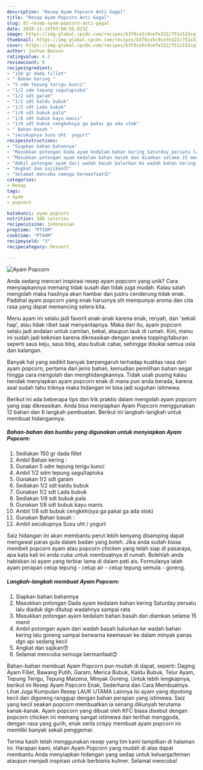 ```yaml
---
description: "Resep Ayam Popcorn Anti Gagal"
title: "Resep Ayam Popcorn Anti Gagal"
slug: 81-resep-ayam-popcorn-anti-gagal
date: 2020-11-14T03:04:55.823Z
image: https://img-global.cpcdn.com/recipes/b3f0ce5c9cefe322/751x532cq70/ayam-popcorn-foto-resep-utama.jpg
thumbnail: https://img-global.cpcdn.com/recipes/b3f0ce5c9cefe322/751x532cq70/ayam-popcorn-foto-resep-utama.jpg
cover: https://img-global.cpcdn.com/recipes/b3f0ce5c9cefe322/751x532cq70/ayam-popcorn-foto-resep-utama.jpg
author: Joshua Benson
ratingvalue: 4.2
reviewcount: 9
recipeingredient:
- "150 gr dada fillet"
- " Bahan kering "
- "5 sdm tepung terigu kunci"
- "1/2 sdm tepung sagutapioka"
- "1/2 sdt garam"
- "1/2 sdt kaldu bubuk"
- "1/2 sdt Lada bubuk"
- "1/8 sdt bubuk pala"
- "1/8 sdt bubuk kayu manis"
- "1/8 sdt bubuk cengkehsya ga pakai ga ada stok"
- " Bahan basah "
- "secukupnya Susu uht  yogurt"
recipeinstructions:
- "Siapkan bahan bahannya"
- "Masukkan potongan Dada ayam kedalam bahan kering Saturday persatu lalu diaduk dgn ditutup wadahnya sampai rata"
- "Masukkan potongan ayam kedalam bahan basah dan diamkan selama 15 menit"
- "Ambil potongan ayam dari wadah basah balurkan ke wadah bahan kering lalu goreng sampai berwarna keemasan ke dalam minyak panas dgn api sedang kecil"
- "Angkat dan sajikan😙"
- "Selamat mencoba semoga bermanfaat😊"
categories:
- Resep
tags:
- ayam
- popcorn

katakunci: ayam popcorn 
nutrition: 168 calories
recipecuisine: Indonesian
preptime: "PT35M"
cooktime: "PT44M"
recipeyield: "3"
recipecategory: Dessert

---
```



![Ayam Popcorn](https://img-global.cpcdn.com/recipes/b3f0ce5c9cefe322/751x532cq70/ayam-popcorn-foto-resep-utama.jpg)

Anda sedang mencari inspirasi resep ayam popcorn yang unik? Cara menyiapkannya memang tidak susah dan tidak juga mudah. Kalau salah mengolah maka hasilnya akan hambar dan justru cenderung tidak enak. Padahal ayam popcorn yang enak harusnya sih mempunyai aroma dan cita rasa yang dapat memancing selera kita.

Menu ayam ini selalu jadi favorit anak-anak karena enak, renyah, dan &#39;sekali hap&#39;, atau tidak ribet saat menyantapnya. Maka dari itu, ayam popcorn selalu jadi andalan untuk camilan, bekal, ataupun lauk di rumah. Kini, menu ini sudah jadi kekinian karena dikreasikan dengan aneka topping/taburan seperti saus keju, saus bbq, atau bubuk cabai, sehingga disukai semua usia dan kalangan.

Banyak hal yang sedikit banyak berpengaruh terhadap kualitas rasa dari ayam popcorn, pertama dari jenis bahan, kemudian pemilihan bahan segar hingga cara mengolah dan menghidangkannya. Tidak usah pusing kalau hendak menyiapkan ayam popcorn enak di mana pun anda berada, karena asal sudah tahu triknya maka hidangan ini bisa jadi suguhan istimewa.


Berikut ini ada beberapa tips dan trik praktis dalam mengolah ayam popcorn yang siap dikreasikan. Anda bisa menyiapkan Ayam Popcorn menggunakan 12 bahan dan 6 langkah pembuatan. Berikut ini langkah-langkah untuk membuat hidangannya.

<!--inarticleads1-->

##### Bahan-bahan dan bumbu yang digunakan untuk menyiapkan Ayam Popcorn:

1. Sediakan 150 gr dada fillet
1. Ambil  Bahan kering :
1. Gunakan 5 sdm tepung terigu kunci
1. Ambil 1/2 sdm tepung sagu/tapioka
1. Gunakan 1/2 sdt garam
1. Sediakan 1/2 sdt kaldu bubuk
1. Gunakan 1/2 sdt Lada bubuk
1. Sediakan 1/8 sdt bubuk pala
1. Gunakan 1/8 sdt bubuk kayu manis
1. Ambil 1/8 sdt bubuk cengkeh(sya ga pakai ga ada stok)
1. Gunakan  Bahan basah :
1. Ambil secukupnya Susu uht / yogurt


Saiz hidangan ini akan membantu perut lebih kenyang disamping dapat mengawal paras gula dalam badan yang boleh. Jika anda sudah biasa membeli popcorn ayam atau popcorn chicken yang telah siap di pasaraya, apa kata kali ini anda cuba untuk membuatnya di rumah. Bolehlah anda habiskan isi ayam yang terbiar lama di dalam peti ais. Formulanya ialah ayam perapan celup tepung - celup air - celup tepung semula - goreng. 

<!--inarticleads2-->

##### Langkah-langkah membuat Ayam Popcorn:

1. Siapkan bahan bahannya
1. Masukkan potongan Dada ayam kedalam bahan kering Saturday persatu lalu diaduk dgn ditutup wadahnya sampai rata
1. Masukkan potongan ayam kedalam bahan basah dan diamkan selama 15 menit
1. Ambil potongan ayam dari wadah basah balurkan ke wadah bahan kering lalu goreng sampai berwarna keemasan ke dalam minyak panas dgn api sedang kecil
1. Angkat dan sajikan😙
1. Selamat mencoba semoga bermanfaat😊


Bahan-bahan membuat Ayam Popcorn pun mudah di dapat, seperti: Daging Ayam Fillet, Bawang Putih, Garam, Merica Bubuk, Kaldu Bubuk, Telur Ayam, Tepung Terigu, Tepung Maizena, Minyak Goreng. Untuk lebih lengkapnya, berikut ini Resep Ayam Popcorn Enak, Sederhana dan Cara Membuatnya. Lihat Juga Kumpulan Resep LAUK UTAMA Lainnya Isi ayam yang dipotong kecil dan digoreng ranggup dengan bahan perapan yang istimewa. Saiz yang kecil seakan popcorn membuatkan ia senang dikunyah terutama kanak-kanak. Ayam popcorn yang dibuat oleh KFC biasa disebut dengan popcorn chicken ini memang sangat istimewa dan terlihat menggoda, dengan rasa yang gurih, enak serta crispy membuat ayam popcorn ini memiliki banyak sekali penggemar. 

Terima kasih telah menggunakan resep yang tim kami tampilkan di halaman ini. Harapan kami, olahan Ayam Popcorn yang mudah di atas dapat membantu Anda menyiapkan hidangan yang sedap untuk keluarga/teman ataupun menjadi inspirasi untuk berbisnis kuliner. Selamat mencoba!
